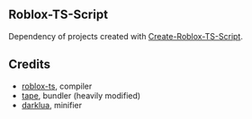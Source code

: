 ## Roblox-TS-Script

Dependency of projects created with [Create-Roblox-TS-Script](https://git.snipcola.com/snipcola/Create-Roblox-TS-Script).

## Credits

- [roblox-ts](https://github.com/roblox-ts/roblox-ts), compiler
- [tape](https://github.com/Belkworks/tape), bundler (heavily modified)
- [darklua](https://github.com/seaofvoices/darklua), minifier
